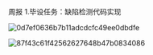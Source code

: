 周报
1.毕设任务：缺陷检测代码实现

![0d7ef0636b7b11adcdcfc49ee0dbdfe](https://github.com/user-attachments/assets/483e467d-66c8-4030-92db-60d6a61c5a95)

![87f43c61f42562627648b47b0834086](https://github.com/user-attachments/assets/62557348-62a1-4401-8c26-149f537b39cf)

